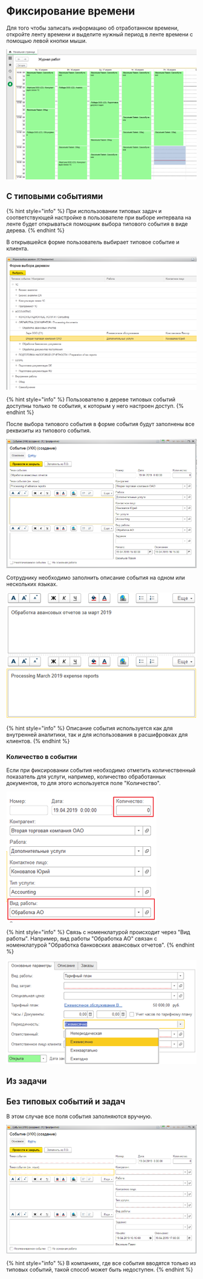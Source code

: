 # Фиксирование времени

Для того чтобы записать информацию об отработанном времени, откройте ленту времени и выделите нужный период в ленте времени с помощью левой кнопки мыши.

![](../.gitbook/assets/image%20%2851%29.png)

## C типовыми событиями

{% hint style="info" %}
При использовании типовых задач и соответствующей настройке в пользователе при выборе интервала на ленте будет открываться помощник выбора типового события в виде дерева.
{% endhint %}

В открывшейся форме пользователь выбирает типовое событие и клиента.

![](../.gitbook/assets/image%20%2844%29.png)

{% hint style="info" %}
Пользователю в дереве типовых событий доступны только те события, к которым у него настроен доступ.
{% endhint %}

После выбора типового события в форме события будут заполнены все реквизиты из типового события.

![](../.gitbook/assets/image%20%284%29.png)

Сотруднику необходимо заполнить описание события на одном или нескольких языках.

![](../.gitbook/assets/image%20%2820%29.png)

{% hint style="info" %}
Описание события используется как для внутренней аналитики, так и для использования в расшифровках для клиентов.
{% endhint %}

### Количество в событии

Если при фиксировании события необходимо отметить количественный показатель для услуги, например, количество обработанных документов, то для этого используется поле "Количество".

![](../.gitbook/assets/image%20%2848%29.png)

{% hint style="info" %}
Связь с номенклатурой происходит через "Вид работы". Например, вид работы "Обработка АО" связан с номенклатурой "Обработка банковских авансовых отчетов".
{% endhint %}

![](../.gitbook/assets/image%20%2811%29.png)

## Из задачи

## Без типовых событий и задач

В этом случае все поля события заполняются вручную.

![](../.gitbook/assets/image%20%2840%29.png)

{% hint style="info" %}
В компаниях, где все события вводятся только из типовых событий, такой способ может быть недоступен.
{% endhint %}

